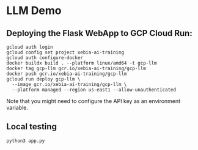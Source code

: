 # LLM Demo

## Deploying the Flask WebApp to GCP Cloud Run:

```
gcloud auth login
gcloud config set project xebia-ai-training
gcloud auth configure-docker 
docker buildx build . --platform linux/amd64 -t gcp-llm
docker tag gcp-llm gcr.io/xebia-ai-training/gcp-llm
docker push gcr.io/xebia-ai-training/gcp-llm
gcloud run deploy gcp-llm \
  --image gcr.io/xebia-ai-training/gcp-llm \
  --platform managed --region us-east1 --allow-unauthenticated
```

Note that you might need to configure the API key as an environment variable.

## Local testing

```
python3 app.py
```


